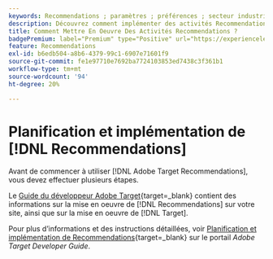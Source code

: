 ```yaml
---
keywords: Recommendations ; paramètres ; préférences ; secteur industriel vertical ; critères de filtrage incompatibles ; groupe d’hôtes par défaut ; URL de base de la miniature ; jeton API de Recommendations
description: Découvrez comment implémenter des activités Recommendations dans Adobe Target.
title: Comment Mettre En Oeuvre Des Activités Recommendations ?
badgePremium: label="Premium" type="Positive" url="https://experienceleague.adobe.com/docs/target/using/introduction/intro.html?lang=en#premium newtab=true" tooltip="Découvrez les fonctionnalités incluses dans Target Premium."
feature: Recommendations
exl-id: b6edb504-a8b6-4379-99c1-6907e71601f9
source-git-commit: fe1e97710e7692ba7724103853ed7438c3f361b1
workflow-type: tm+mt
source-wordcount: '94'
ht-degree: 20%

---
```


# Planification et implémentation de [!DNL Recommendations]

Avant de commencer à utiliser [!DNL Adobe Target Recommendations], vous devez effectuer plusieurs étapes.

Le [Guide du développeur Adobe Target](https://experienceleague.adobe.com/docs/target-dev/developer/overview.html?lang=fr){target=_blank} contient des informations sur la mise en oeuvre de [!DNL Recommendations] sur votre site, ainsi que sur la mise en oeuvre de [!DNL Target].

Pour plus d’informations et des instructions détaillées, voir [Planification et implémentation de Recommendations](https://experienceleague.adobe.com/docs/target-dev/developer/recommendations.html){target=_blank} sur le portail *Adobe Target Developer Guide*.
